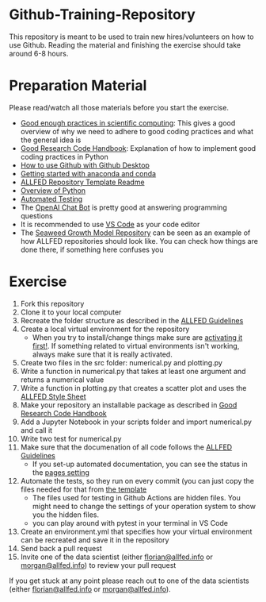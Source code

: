 # Github-Training-Repository
This repository is meant to be used to train new hires/volunteers on how to use Github. Reading the material and finishing the exercise should take around 6-8 hours. 

# Preparation Material
Please read/watch all those materials before you start the exercise.

* [Good enough practices in scientific computing](https://journals.plos.org/ploscompbiol/article?id=10.1371/journal.pcbi.1005510): This gives a good overview of why we need to adhere to good coding practices and what the general idea is
* [Good Research Code Handbook](https://goodresearch.dev/): Explanation of how to implement good coding practices in Python
* [How to use Github with Github Desktop](https://www.youtube.com/watch?v=8Dd7KRpKeaE)
* [Getting started with anaconda and conda](https://youtu.be/YJC6ldI3hWk)
* [ALLFED Repository Template Readme](https://github.com/allfed/ALLFED-Repository-Template)
* [Overview of Python](https://www.youtube.com/watch?v=kqtD5dpn9C8)
* [Automated Testing](https://blog.deepjyoti30.dev/tests-github-python)
* The [OpenAI Chat Bot](https://chat.openai.com/chat) is pretty good at answering programming questions
* It is recommended to use [VS Code](https://www.youtube.com/watch?v=B-s71n0dHUk) as your code editor
* The [Seaweed Growth Model Repository](https://github.com/allfed/Seaweed-Growth-Model) can be seen as an example of how ALLFED repositories should look like. You can check how things are done there, if something here confuses you

# Exercise
1. Fork this repository
2. Clone it to your local computer
3. Recreate the folder structure as described in the [ALLFED Guidelines](https://github.com/allfed/ALLFED-Repository-Template)
4. Create a local virtual environment for the repository
    * When you try to install/change things make sure are [activating it first!](https://goodresearch.dev/setup.html?highlight=activate#conda). If something related to virtual environments isn't working, always make sure that it is really activated. 
5. Create two files in the src folder: numerical.py and plotting.py
6. Write a function in numerical.py that takes at least one argument and returns a numerical value
7. Write a function in plotting.py that creates a scatter plot and uses the [ALLFED Style Sheet](https://github.com/allfed/ALLFED-matplotlib-style-sheet)
8. Make your repository an installable package as described in [Good Research Code Handbook](https://goodresearch.dev/setup.html)
9. Add a Jupyter Notebook in your scripts folder and import numerical.py and call it
11. Write two test for numerical.py
12. Make sure that the documenation of all code follows the [ALLFED Guidelines](https://github.com/allfed/ALLFED-Repository-Template#allfed-python-style-guide)
    * If you set-up automated documentation, you can see the status in the [pages setting](https://github.com/allfed/Seaweed-Growth-Model/settings/pages)
14. Automate the tests, so they run on every commit (you can just copy the files needed for that from [the template](https://github.com/allfed/ALLFED-Repository-Template)
    * The files used for testing in Github Actions are hidden files. You might need to change the settings of your operation system to show you the hidden files. 
    * you can play around with pytest in your terminal in VS Code
15. Create an environment.yml that specifies how your virtual environment can be recreated and save it in the repository
16. Send back a pull request
17. Invite one of the data scientist (either florian@allfed.info or morgan@allfed.info) to review your pull request

If you get stuck at any point please reach out to one of the data scientists (either florian@allfed.info or morgan@allfed.info). 
